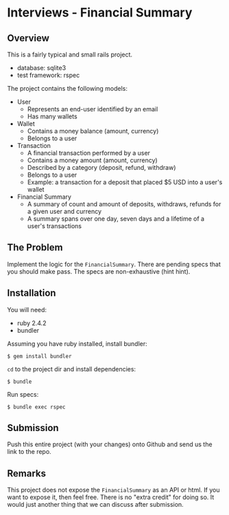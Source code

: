 # Interviews - Financial Summary

## Overview

This is a fairly typical and small rails project.

- database: sqlite3
- test framework: rspec

The project contains the following models:

- User
    - Represents an end-user identified by an email
    - Has many wallets
- Wallet
    - Contains a money balance (amount, currency)
    - Belongs to a user
- Transaction
    - A financial transaction performed by a user
    - Contains a money amount (amount, currency)
    - Described by a category (deposit, refund, withdraw)
    - Belongs to a user
    - Example: a transaction for a deposit that placed $5 USD into a user's wallet
- Financial Summary
    - A summary of count and amount of deposits, withdraws, refunds for a given user and currency
    - A summary spans over one day, seven days and a lifetime of a user's transactions

## The Problem

Implement the logic for the `FinancialSummary`.
There are pending specs that you should make pass.
The specs are non-exhaustive (hint hint).

## Installation

You will need:

- ruby 2.4.2
- bundler

Assuming you have ruby installed, install bundler:

```
$ gem install bundler
```

`cd` to the project dir and install dependencies:

```
$ bundle
```

Run specs:

```
$ bundle exec rspec
```

## Submission

Push this entire project (with your changes) onto Github and send us the link to the repo.

## Remarks

This project does not expose the `FinancialSummary` as an API or html.
If you want to expose it, then feel free. There is no "extra credit" for doing so.
It would just another thing that we can discuss after submission.
